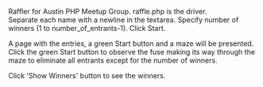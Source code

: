 Raffler for Austin PHP Meetup Group.  raffle.php is the driver.  
Separate each name with a newline in the textarea.  Specify number of winners
(1 to number_of_entrants-1).  Click Start.

A page with the entries, a green Start button and a maze will be presented.  
Click the green Start button to observe the fuse making its way through the maze 
to eliminate all entrants except for the number of winners.

Click 'Show Winners' button to see the winners.

